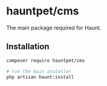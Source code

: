 # hauntpet/cms
The main package required for Haunt.

## Installation
```bash
composer require hauntpet/cms

# run the main installer
php artisan haunt:install
```
